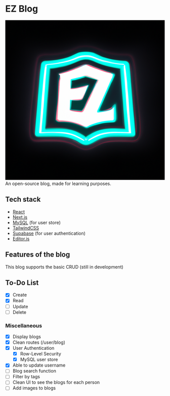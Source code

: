 # EZ Blog

![](https://github.com/SeansC12/blog/blob/main/public/logo.png)
An open-source blog, made for learning purposes.

## Tech stack

- [React](https://react.dev/)
- [Next.js](https://nextjs.org/)
- [MySQL](mysql.com) (for user store)
- [TailwindCSS](https://tailwindcss.com/)
- [Supabase](https://supabase.com/) (for user authentication)
- [Editor.js](https://editorjs.io/)

## Features of the blog

This blog supports the basic CRUD (still in development)

## To-Do List

- [x] Create
- [x] Read
- [ ] Update
- [ ] Delete

### Miscellaneous

- [x] Display blogs
- [x] Clean routes (/user/blog)
- [x] User Authentication
  - [x] Row-Level Security
  - [x] MySQL user store
- [x] Able to update username
- [ ] Blog search function
- [ ] Filter by tags
- [ ] Clean UI to see the blogs for each person
- [ ] Add images to blogs
